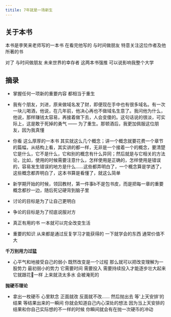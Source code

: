 ```yaml
---
titile: 7年就是一场新生
---
```


## 关于本书
本书是李笑来老师写的一本书 在看完他写的 与时间做朋友 特意关注这位作者及他所著的书

对了 与时间做朋友  未来世界的幸存者  这两本书强推 可以说影响我整个大学

## 摘录

* 掌握任何一项新的重要内容 都相当于重生
* 我有个朋友，刘进，原来做域名发了财，即便现在手中也有很多域名。有一次一块儿喝酒，他说，在几年前，他决心再也不做域名生意了。我问他为什么，他说，那样赚钱太容易，再接着做下去，人会变傻的。这句话说的很淡，可实际上，这是敢于死掉的勇气 —— 为了重生。那顿酒后，我更加佩服这位朋友，因为我真懂

* 你看 这么厚厚的一本书 其实就这么几个概念；讲一个概念就要花费一个章节的篇幅，从结构上看，其实讲的都一样，无非是一个接着一个的概念，要清楚它是什么，它不是什么，它和别的概念有什么异同；然后就是与它相关的方法论，比如，使用的时候需要注意什么，怎样使用是正确的，怎样使用是错误的，容易发生错误的地方是什么......这些都弄明白了，一个概念算是学透了，这些概念都弄明白了，这本书算是看懂了，就这么简单
* 新学期开始的时候，领回教材，第一件事b不是包书皮，而是把每一章的重要概念都抄一边，随后死记硬背到脑子里

* 讨论的目标是为了让自己更明白
* 争论的目标是为了彻底说服对方

* 真正有用的书 一本就可以完全改变生活  

* 重要的知识 从来都是通过反复学习才能获得的 一下就学会的东西 通常价值不大

**千万别用力过猛**

* 心平气和地接受自己的弱小 既然改变是一个过程 那么就可以把改变理解为一股势力 最初弱小的势力 它需要时间 需要投入 需要持续投入才能逐步壮大起来 它就跟花💐一样 上来就浇太多水 会被淹死的

**抛硬币理论**

* 拿出一枚硬币 心里默念 正面就改 反面就不改...... 然后抛出去 等'上天安排'的结果 等结果出来的一瞬间 你就会知道自己内心深处的想法 因为当上天安排的结果和你自己实际想的不一样的时候 你瞬间就会有在抛一次硬币的冲动



